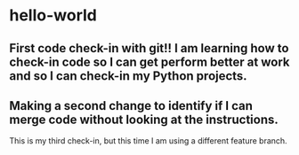# hello-world
First code check-in with git!!
I am learning how to check-in code so I can get perform better at work and so I can check-in my Python projects. 
--------------------------
Making a second change to identify if I can merge code without looking at the instructions. 
-----------------------------
This is my third check-in, but this time I am using a different feature branch. 
